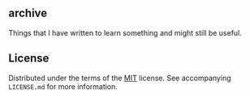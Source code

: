 ## archive

Things that I have written to learn something and might still be useful.

## License

Distributed under the terms of the [MIT](https://choosealicense.com/licenses/mit/) license. See  accompanying `LICENSE.md` for more information.
